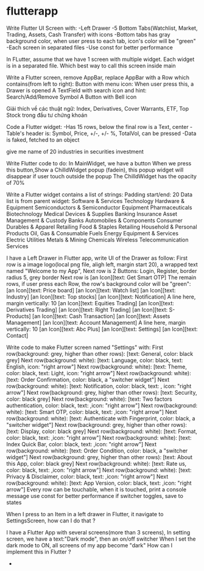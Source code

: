 # flutterapp
Write Flutter UI Screen with:
-Left Drawer
-5 Bottom Tabs(Watchlist, Market, Trading, Assets, Cash Transfer) with icons
-Bottom tabs has gray background color, when user press to each tab, icon's color will be "green"
-Each screen in separated files
-Use const for better performance


In FLutter, assume that we have 1 screen with multiple widget. Each widget is in a separated file. Which best way to call this screen inside main

Write a Flutter screen, remove AppBar, replace AppBar with a Row which contains(from left to right):
Button with menu icon: When user press this, a Drawer is opened
A TextField with search icon and hint: Search/Add/Remove Symbol
A Button with Bell icon 

Giải thích về các thuật ngữ: Index, Derivatives, Cover Warrants, ETF, Top Stock trong đầu tư chứng khoán

Code a Flutter widget:
-Has 15 rows, below the final row is a Text, center
-Table's header is: Symbol, Price, +/-, +/- %, TotalVol, can be pressed
-Data is faked, fetched to an object

give me name of 20 industries in securities investment

Write Flutter code to do:
In MainWidget, we have a button
When we press this button,Show a ChilldWidget popup (fadein),
this popup widget will disappear if user touch outside the popup
The ChilldWidget has the opacity of 70%


Write a Flutter widget contains a list of strings:
Padding start/end: 20
Data list is from parent widget:
Software & Services
Technology Hardware & Equipment
Semiconductors & Semiconductor Equipment
Pharmaceuticals
Biotechnology
Medical Devices & Supplies
Banking
Insurance
Asset Management & Custody Banks
Automobiles & Components
Consumer Durables & Apparel
Retailing
Food & Staples Retailing
Household & Personal Products
Oil, Gas & Consumable Fuels
Energy Equipment & Services
Electric Utilities
Metals & Mining
Chemicals
Wireless Telecommunication Services 

I have a Left Drawer in Flutter app, write UI of the Drawer as follow:
First row is a image logo(local png file, aligh left, margin start 20), a wrapped text named "Welcome to my App",
Next row is 2 Buttons: Login, Register, border radius 5, grey border
Next row is [an Icon][text: Get Smart OTP]
The remain rows, if user press each Row, the row's background color will be "green":
[an Icon][text: Price board]
[an Icon][text: Watch list]
[an Icon][text: Industry]
[an Icon][text: Top stocks]
[an Icon][text: Notification]
A line here, margin vertically: 10
[an Icon][text: Equities Trading]
[an Icon][text: Derivatives Trading]
[an Icon][text: Right Trading]
[an Icon][text: S-Products]
[an Icon][text: Cash Transaction]
[an Icon][text: Assets Management]
[an Icon][text: Account Management]
A line here, margin vertically: 10
[an Icon][text: Abc Plus]
[an Icon][text: Settings]
[an Icon][text: Contact]


Write code to make Flutter screen named "Settings" with:
First row(background: grey, higher than other rows): [text: General, color: black grey]
Next row(background: white): [text: Language, color: black, text: English, icon: "right arrow"]
Next row(background: white): [text: Theme, color: black, text: Light, icon: "right arrow"]
Next row(background: white): [text: Order Confirmation, color: black, a "switcher widget"]
Next row(background: white): [text: Notification, color: black, text: , icon: "right arrow"]
Next row(background: grey, higher than other rows): [text: Security, color: black grey]
Next row(background: white): [text: Two factors authentication, color: black, text: ,icon: "right arrow"]
Next row(background: white): [text: Smart OTP, color: black, text: ,icon: "right arrow"]
Next row(background: white): [text: Authenticate with Fingerprint, color: black, a "switcher widget"]
Next row(background: grey, higher than other rows): [text: Display, color: black grey]
Next row(background: white): [text: Format, color: black, text: ,icon: "right arrow"]
Next row(background: white): [text: Index Quick Bar, color: black, text: ,icon: "right arrow"]
Next row(background: white): [text: Order Condition, color: black, a "switcher widget"]
Next row(background: grey, higher than other rows): [text: About this App, color: black grey]
Next row(background: white): [text: Rate us, color: black, text: ,icon: "right arrow"]
Next row(background: white): [text: Privacy & Disclaimer, color: black, text: ,icon: "right arrow"]
Next row(background: white): [text: App Version, color: black, text: ,icon: "right arrow"]
Every row can be touchable, when it is touched, print a console message
use const for better performance
if switcher toggles, save to states


When I press to an Item in a left drawer in Flutter, it navigate to SettingsScreen, how can I do that ?

I have a Flutter App with several screens(more than 3 screens),
In setting screen, we have a text:"Dark mode", then an on/off switcher
When I set the dark mode to ON, all screens of my app become "dark"
How can I implement this in Flutter ?

- 


